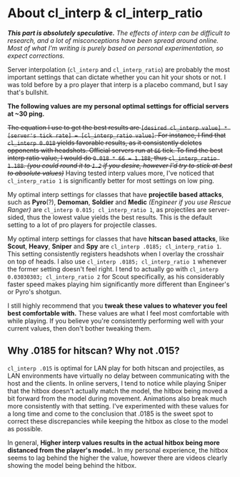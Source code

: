 # About cl_interp & cl_interp_ratio
***This part is absolutely speculative.*** *The effects of interp can be difficult to research, and a lot of misconceptions have been spread around online. Most of what I'm writing is purely based on personal experimentation, so expect corrections.*

Server interpolation (`cl_interp` and `cl_interp_ratio`) are probably the most important settings that can dictate whether you can hit your shots or not. I was told before by a pro player that interp is a placebo command, but I say that's bullshit.

**__The following values are my personal optimal settings for official servers at ~30 ping.__**

~~The equation I use to get the best results are `[desired cl_interp value] * [server's tick rate] = [cl_interp_ratio value]`.
For instance, I find that `cl_interp 0.018` yields favorable results, as it consistently deletes opponents with headshots. Official servers run at `66` tick. To find the best interp ratio value, I would do `0.018 * 66 = 1.188`, thus `cl_interp_ratio 1.188`. *(you could round it to `1.2` if you desire, however I'd try to stick at best to absolute values)*~~ Having tested interp values more, I've noticed that `cl_interp_ratio 1` is significantly better for most settings on low ping.



My optimal interp settings for classes that have **projectile based attacks**, such as **Pyro**(?), **Demoman**, **Soldier** and **Medic** *(Engineer if you use Rescue Ranger)* are `cl_interp 0.015; cl_interp_ratio 1`, as projectiles are server-sided, thus the lowest value yields the best results. This is the default setting to a lot of pro players for projectile classes.

My optimal interp settings for classes that have **hitscan based attacks**, like **Scout**, **Heavy**, **Sniper** and **Spy** are `cl_interp .0185; cl_interp_ratio 1`. This setting consistently registers headshots when I overlay the crosshair on top of heads. I also use `cl_interp .0185; cl_interp_ratio 1` whenever the former setting doesn't feel right.
I tend to actually go with `cl_interp 0.03030303; cl_interp_ratio 2` for Scout specifically, as his considerably faster speed makes playing him significantly more different than Engineer's or Pyro's shotgun.

I still highly recommend that you **tweak these values to whatever you feel best comfortable with.** These values are what I feel most comfortable with while playing. If you believe you're consistently performing well with your current values, then don't bother tweaking them.

## Why .0185 for hitscan? Why not .015?
`cl_interp .015` is optimal for LAN play for both hitscan and projectiles, as LAN environments have virtually no delay between communicating with the host and the clients. In online servers, I tend to notice while playing Sniper that the hitbox doesn't actually match the model, the hitbox being moved a bit forward from the model during movement. Animations also break much more consistently with that setting. I've experimented with these values for a long time and come to the conclusion that .0185 is the sweet spot to correct these discrepancies while keeping the hitbox as close to the model as possible.

In general, **Higher interp values results in the actual hitbox being more distanced from the player's model.**. In my personal experience, the hitbox seems to lag behind the higher the value, however there are videos clearly showing the model being behind the hitbox.

